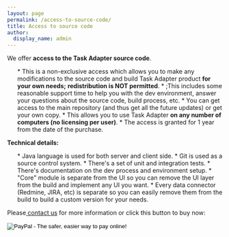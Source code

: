 ```yaml
---
layout: page
permalink: /access-to-source-code/
title: Access to source code
author:
  display_name: admin
---
```


We offer **access to the Task Adapter source code**.

<div>
<ul>
* This is a non-exclusive access which allows you to make any modifications to the source code and build Task Adapter product <b>for your own needs;</b> <b>redistribution is NOT permitted</b>.
* ;This includes some reasonable support time to help you with the dev environment, answer your questions about the source code, build process, etc.
* You can get access to the main repository (and thus get all the future updates) or get your own copy.
* This allows you to use Task Adapter <b>on any number of computers (no licensing per user)</b>.
* The access is granted for 1 year from the date of the purchase.
</ul>

**Technical details:**

<ul>
* Java language is used for both server and client side.
* Git is used as a source control system.
* There's a set of unit and integration tests.
* There's documentation on the dev process and environment setup.
* "Core" module is separate from the UI so you can remove the UI layer from the build and implement any UI you want.
* Every data connector (Redmine, JIRA, etc) is separate so you can easily remove them from the build to build a custom version for your needs.

</ul>

 </p>
<p>Please<a title="Contacts" href="http://www.taskadapter.com/contacts/"> contact us</a> for more information or click this button to buy now:</p>
<form action="https://www.paypal.com/cgi-bin/webscr" method="post" target="_top">
<input type="hidden" name="cmd" value="_s-xclick">

<input type="hidden" name="hosted_button_id" value="VSAXMDGEZ4XCQ">

<input type="image" src="https://www.paypalobjects.com/en_US/i/btn/btn_buynowCC_LG.gif" border="0" name="submit" alt="PayPal - The safer, easier way to pay online!">

<img  border="0" src="https://www.paypalobjects.com/en_US/i/scr/pixel.gif" width="1" height="1">

</form>
